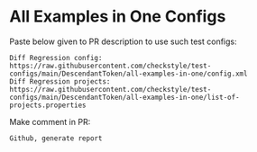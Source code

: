 # All Examples in One Configs
Paste below given to PR description to use such test configs:
```
Diff Regression config: https://raw.githubusercontent.com/checkstyle/test-configs/main/DescendantToken/all-examples-in-one/config.xml
Diff Regression projects: https://raw.githubusercontent.com/checkstyle/test-configs/main/DescendantToken/all-examples-in-one/list-of-projects.properties
```
Make comment in PR:
```
Github, generate report
```
